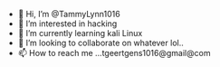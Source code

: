 - 👋 Hi, I’m @TammyLynn1016
- 👀 I’m interested in hacking 
- 🌱 I’m currently learning kali Linux 
- 💞️ I’m looking to collaborate on whatever lol..
- 📫 How to reach me ...tgeertgens1016@gmail@com

<!---
TammyLynn1016/TammyLynn1016 is a ✨ special ✨ repository because its `README.md` (this file) appears on your GitHub profile.
You can click the Preview link to take a look at your changes.
--->
